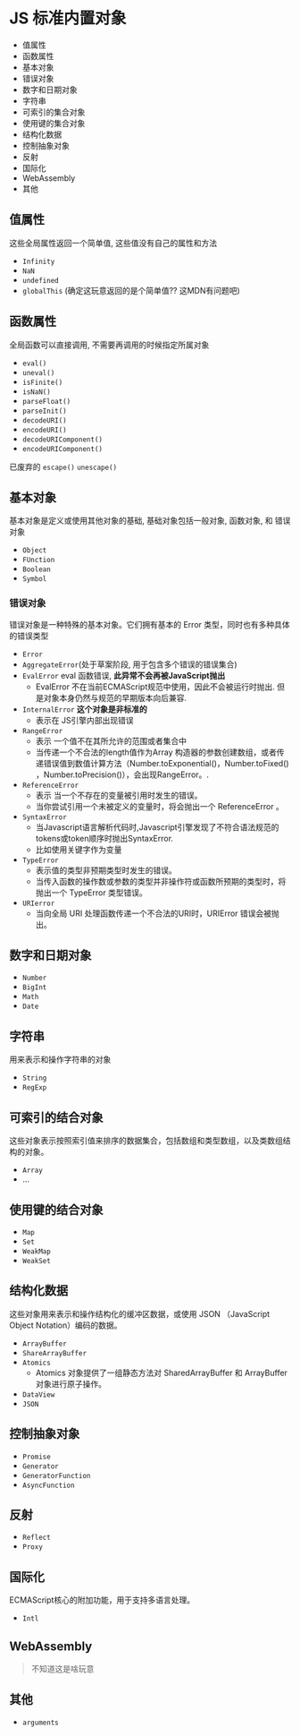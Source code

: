 
# JS 标准内置对象

+ 值属性
+ 函数属性
+ 基本对象
+ 错误对象
+ 数字和日期对象
+ 字符串
+ 可索引的集合对象
+ 使用键的集合对象
+ 结构化数据
+ 控制抽象对象
+ 反射
+ 国际化
+ WebAssembly
+ 其他


## 值属性

这些全局属性返回一个简单值, 这些值没有自己的属性和方法

+ `Infinity`
+ `NaN`
+ `undefined`
+ `globalThis` (确定这玩意返回的是个简单值?? 这MDN有问题吧)

## 函数属性

全局函数可以直接调用, 不需要再调用的时候指定所属对象

+ `eval()`
+ `uneval()`
+ `isFinite()`
+ `isNaN()`
+ `parseFloat()`
+ `parseInit()`
+ `decodeURI()`
+ `encodeURI()`
+ `decodeURIComponent()`
+ `encodeURIComponent()`
  
已废弃的 `escape()` `unescape()`

## 基本对象

基本对象是定义或使用其他对象的基础, 基础对象包括一般对象, 函数对象, 和 错误对象

+ `Object`
+ `FUnction`
+ `Boolean`
+ `Symbol`


### 错误对象

错误对象是一种特殊的基本对象。它们拥有基本的 Error 类型，同时也有多种具体的错误类型

+ `Error`
+ `AggregateError`(处于草案阶段, 用于包含多个错误的错误集合)
+ `EvalError` eval 函数错误, **此异常不会再被JavaScript抛出**
  + EvalError 不在当前ECMAScript规范中使用，因此不会被运行时抛出. 但是对象本身仍然与规范的早期版本向后兼容.
+ `InternalError` **这个对象是非标准的**
  + 表示在 JS引擎内部出现错误
+ `RangeError` 
  + 表示 一个值不在其所允许的范围或者集合中
  + 当传递一个不合法的length值作为Array 构造器的参数创建数组，或者传递错误值到数值计算方法（Number.toExponential()，Number.toFixed() ，Number.toPrecision()），会出现RangeError。.
+ `ReferenceError`
  + 表示 当一个不存在的变量被引用时发生的错误。
  + 当你尝试引用一个未被定义的变量时，将会抛出一个 ReferenceError 。
+ `SyntaxError`
  + 当Javascript语言解析代码时,Javascript引擎发现了不符合语法规范的tokens或token顺序时抛出SyntaxError.
  + 比如使用关键字作为变量
+ `TypeError`
  + 表示值的类型非预期类型时发生的错误。
  + 当传入函数的操作数或参数的类型并非操作符或函数所预期的类型时，将抛出一个 TypeError 类型错误。
+ `URIerror`
  + 当向全局 URI 处理函数传递一个不合法的URI时，URIError 错误会被抛出。

## 数字和日期对象

+ `Number`
+ `BigInt`
+ `Math`
+ `Date`

## 字符串

用来表示和操作字符串的对象

+ `String`
+ `RegExp`

## 可索引的结合对象

这些对象表示按照索引值来排序的数据集合，包括数组和类型数组，以及类数组结构的对象。

+ `Array`
+ ...

## 使用键的结合对象

+ `Map`
+ `Set`
+ `WeakMap`
+ `WeakSet`

## 结构化数据

这些对象用来表示和操作结构化的缓冲区数据，或使用 JSON （JavaScript Object Notation）编码的数据。

+ `ArrayBuffer`
+ `ShareArrayBuffer`
+ `Atomics`
  + Atomics 对象提供了一组静态方法对 SharedArrayBuffer 和  ArrayBuffer 对象进行原子操作。
+ `DataView`
+ `JSON`

## 控制抽象对象

+ `Promise`
+ `Generator`
+ `GeneratorFunction`
+ `AsyncFunction`

## 反射

+ `Reflect`
+ `Proxy`

## 国际化

ECMAScript核心的附加功能，用于支持多语言处理。

+ `Intl`

## WebAssembly

> 不知道这是啥玩意

## 其他

+ `arguments`
